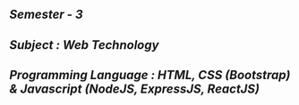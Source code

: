 <i><h2>Semester - 3</h2>
<h2>Subject : Web Technology</h2>
<h2>Programming Language : HTML, CSS (Bootstrap) & Javascript (NodeJS, ExpressJS, ReactJS)</h2></i>
